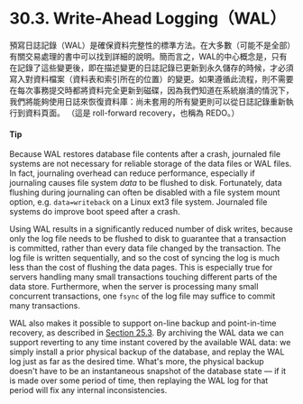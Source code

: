 # 30.3. Write-Ahead Logging（WAL）

預寫日誌記錄（WAL）是確保資料完整性的標準方法。在大多數（可能不是全部）有關交易處理的書中可以找到詳細的說明。簡而言之，WAL的中心概念是，只有在記錄了這些變更後，即在描述變更的日誌記錄已更新到永久儲存的時候，才必須寫入對資料檔案（資料表和索引所在的位置）的變更。如果遵循此流程，則不需要在每次事務提交時都將資料完全更新到磁碟，因為我們知道在系統崩潰的情況下，我們將能夠使用日誌來恢復資料庫：尚未套用的所有變更則可以從日誌記錄重新執行到資料頁面。 （這是 roll-forward recovery，也稱為 REDO。）

#### Tip

Because WAL restores database file contents after a crash, journaled file systems are not necessary for reliable storage of the data files or WAL files. In fact, journaling overhead can reduce performance, especially if journaling causes file system _data_ to be flushed to disk. Fortunately, data flushing during journaling can often be disabled with a file system mount option, e.g. `data=writeback` on a Linux ext3 file system. Journaled file systems do improve boot speed after a crash.

Using WAL results in a significantly reduced number of disk writes, because only the log file needs to be flushed to disk to guarantee that a transaction is committed, rather than every data file changed by the transaction. The log file is written sequentially, and so the cost of syncing the log is much less than the cost of flushing the data pages. This is especially true for servers handling many small transactions touching different parts of the data store. Furthermore, when the server is processing many small concurrent transactions, one `fsync` of the log file may suffice to commit many transactions.

WAL also makes it possible to support on-line backup and point-in-time recovery, as described in [Section 25.3](https://www.postgresql.org/docs/12/continuous-archiving.html). By archiving the WAL data we can support reverting to any time instant covered by the available WAL data: we simply install a prior physical backup of the database, and replay the WAL log just as far as the desired time. What's more, the physical backup doesn't have to be an instantaneous snapshot of the database state — if it is made over some period of time, then replaying the WAL log for that period will fix any internal inconsistencies.
